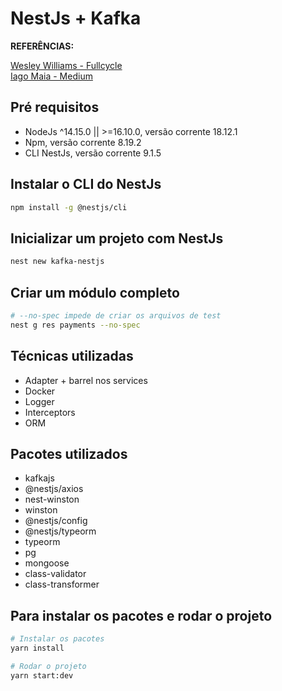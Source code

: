 # NestJs + Kafka

**REFERÊNCIAS:**

[Wesley Williams - Fullcycle](https://github.com/codeedu/nest-kafka/tree/master/apache-kafka)<br />
[Iago Maia - Medium](https://medium.com/@iago.maiasilva/construindo-uma-api-com-nestjs-postgresql-e-docker-parte-1-criando-nosso-primeiro-endpoint-248d4b8ecc9c)

## Pré requisitos

-   NodeJs ^14.15.0 || >=16.10.0, versão corrente 18.12.1
-   Npm, versão corrente 8.19.2
-   CLI NestJs, versão corrente 9.1.5

## Instalar o CLI do NestJs

```bash
npm install -g @nestjs/cli
```

## Inicializar um projeto com NestJs

```bash
nest new kafka-nestjs
```

## Criar um módulo completo

```bash
# --no-spec impede de criar os arquivos de test
nest g res payments --no-spec
```

## Técnicas utilizadas

-   Adapter + barrel nos services
-   Docker
-   Logger
-   Interceptors
-   ORM

## Pacotes utilizados

-   kafkajs
-   @nestjs/axios
-   nest-winston
-   winston
-   @nestjs/config
-   @nestjs/typeorm
-   typeorm
-   pg
-   mongoose
-   class-validator
-   class-transformer

## Para instalar os pacotes e rodar o projeto

```bash
# Instalar os pacotes
yarn install

# Rodar o projeto
yarn start:dev
```
